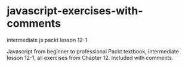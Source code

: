 # javascript-exercises-with-comments
intermediate js packt lesson 12-1

Javascript from beginner to professional Packt textbook, 
intermediate lesson 12-1, all exercises from Chapter 12.
Included with comments.
